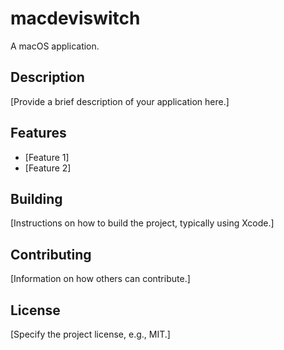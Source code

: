 # macdeviswitch

A macOS application.

## Description

[Provide a brief description of your application here.]

## Features

*   [Feature 1]
*   [Feature 2]

## Building

[Instructions on how to build the project, typically using Xcode.]

## Contributing

[Information on how others can contribute.]

## License

[Specify the project license, e.g., MIT.]
